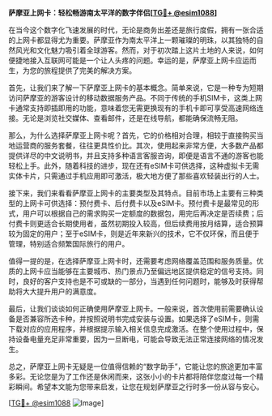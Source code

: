 **萨摩亚上网卡：轻松畅游南太平洋的数字伴侣[[TG💪+ @esim1088](https://t.me/s/esim1088)]**

在当今这个数字化飞速发展的时代，无论是商务出差还是旅行度假，拥有一张合适的上网卡都显得尤为重要。萨摩亚作为南太平洋上一颗璀璨的明珠，以其独特的自然风光和文化魅力吸引着全球游客。然而，对于初次踏上这片土地的人来说，如何便捷地接入互联网可能是一个让人头疼的问题。幸运的是，萨摩亚上网卡应运而生，为您的旅程提供了完美的解决方案。

首先，让我们来了解一下萨摩亚上网卡的基本概念。简单来说，它是一种专为短期访问萨摩亚的游客设计的移动数据服务产品。不同于传统的手机SIM卡，这类上网卡通常支持即插即用的功能，意味着您无需更换现有的手机卡即可享受高速网络连接。无论是浏览社交媒体、查看邮件，还是在线导航，都能确保流畅无阻。

那么，为什么选择萨摩亚上网卡呢？首先，它的价格相对合理，相较于直接购买当地运营商的服务套餐，往往更具性价比。其次，使用起来非常方便，大多数产品都提供详尽的中文说明书，并且支持多种语言客服咨询，即便是语言不通的游客也能轻松上手。此外，随着科技的进步，现在还有eSIM卡可供选择，这种虚拟卡无需实体卡片，只需通过手机应用即可激活，极大地方便了那些喜欢轻装出行的人士。

接下来，我们来看看萨摩亚上网卡的主要类型及其特点。目前市场上主要有三种类型的上网卡可供选择：预付费卡、后付费卡以及eSIM卡。预付费卡是最常见的形式，用户可以根据自己的需求购买一定额度的数据包，用完后再决定是否续费；后付费卡则更适合长期使用者，虽然初期投入较高，但后续费用按月结算，适合预算较为固定的用户；至于eSIM卡，则是近年来新兴的技术，它不仅环保，而且便于管理，特别适合频繁国际旅行的用户。

值得一提的是，在选择萨摩亚上网卡时，还需要考虑网络覆盖范围和服务质量。优质的上网卡应当能够在主要城市、热门景点乃至偏远地区提供稳定的信号支持。同时，良好的客户支持也是不可或缺的一部分，当遇到任何问题时，能够及时获得帮助将大大提升用户的满意度。

最后，让我们谈谈如何正确使用萨摩亚上网卡。一般来说，首次使用前需要确认设备是否兼容所选卡种，并按照说明书完成安装与设置。如果选择了eSIM卡，则需下载对应的应用程序，并根据提示输入相关信息完成激活。在整个使用过程中，保持设备电量充足非常重要，因为一旦断电，可能会导致无法正常连接网络的情况发生。

总之，萨摩亚上网卡无疑是一位值得信赖的“数字助手”，它能让您的旅途更加丰富多彩。无论您是为了工作还是休闲而来，这张小小的卡片都将陪伴您度过每一个精彩瞬间。希望本文能为您带来启发，让您在规划萨摩亚之行时多一份从容与安心。

[[TG💪+ @esim1088](https://t.me/s/esim1088) ![Image](https://i.postimg.cc/4NQfJmqS/Snipaste-2025-05-13-00-14-12.png)]